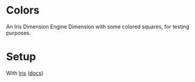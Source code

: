 # Colors
An Iris Dimension Engine Dimension with some colored squares, for testing purposes.

# Setup
With [Iris](github.com/volmitsoftware/iris/) ([docs](docs.volmit.com/iris))
